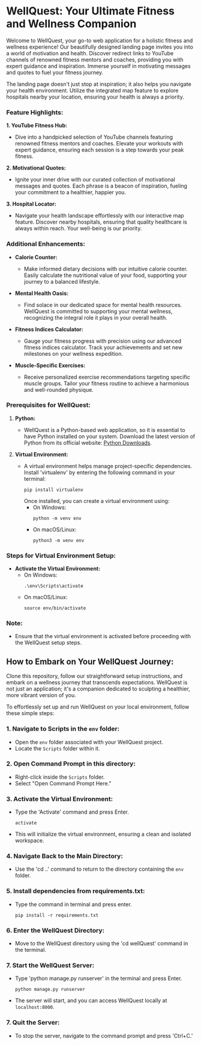 # WellQuest: Your Ultimate Fitness and Wellness Companion

Welcome to WellQuest, your go-to web application for a holistic fitness and wellness experience! Our beautifully designed landing page invites you into a world of motivation and health. Discover redirect links to YouTube channels of renowned fitness mentors and coaches, providing you with expert guidance and inspiration. Immerse yourself in motivating messages and quotes to fuel your fitness journey.

The landing page doesn't just stop at inspiration; it also helps you navigate your health environment. Utilize the integrated map feature to explore hospitals nearby your location, ensuring your health is always a priority.

### Feature Highlights:

**1. YouTube Fitness Hub:**
   - Dive into a handpicked selection of YouTube channels featuring renowned fitness mentors and coaches. Elevate your workouts with expert guidance, ensuring each session is a step towards your peak fitness.

**2. Motivational Quotes:**
   - Ignite your inner drive with our curated collection of motivational messages and quotes. Each phrase is a beacon of inspiration, fueling your commitment to a healthier, happier you.

**3. Hospital Locator:**
   - Navigate your health landscape effortlessly with our interactive map feature. Discover nearby hospitals, ensuring that quality healthcare is always within reach. Your well-being is our priority.

### Additional Enhancements:

- **Calorie Counter:**
  - Make informed dietary decisions with our intuitive calorie counter. Easily calculate the nutritional value of your food, supporting your journey to a balanced lifestyle.

- **Mental Health Oasis:**
  - Find solace in our dedicated space for mental health resources. WellQuest is committed to supporting your mental wellness, recognizing the integral role it plays in your overall health.

- **Fitness Indices Calculator:**
  - Gauge your fitness progress with precision using our advanced fitness indices calculator. Track your achievements and set new milestones on your wellness expedition.

- **Muscle-Specific Exercises:**
  - Receive personalized exercise recommendations targeting specific muscle groups. Tailor your fitness routine to achieve a harmonious and well-rounded physique.

### Prerequisites for WellQuest:

1. **Python:**
   - WellQuest is a Python-based web application, so it is essential to have Python installed on your system. Download the latest version of Python from its official website: [Python Downloads](https://www.python.org/downloads/).

2. **Virtual Environment:**
   - A virtual environment helps manage project-specific dependencies. Install 'virtualenv' by entering the following command in your terminal:
     ```
     pip install virtualenv
     ```
     Once installed, you can create a virtual environment using:
     - On Windows:
       ```
       python -m venv env
       ```
     - On macOS/Linux:
       ```
       python3 -m venv env
       ```

### Steps for Virtual Environment Setup:

   - **Activate the Virtual Environment:**
     - On Windows:
       ```
       .\env\Scripts\activate
       ```
     - On macOS/Linux:
       ```
       source env/bin/activate
       ```

### Note:
   - Ensure that the virtual environment is activated before proceeding with the WellQuest setup steps.

## How to Embark on Your WellQuest Journey:

Clone this repository, follow our straightforward setup instructions, and embark on a wellness journey that transcends expectations. WellQuest is not just an application; it's a companion dedicated to sculpting a healthier, more vibrant version of you.

To effortlessly set up and run WellQuest on your local environment, follow these simple steps:

### 1. Navigate to Scripts in the `env` folder:
   - Open the `env` folder associated with your WellQuest project.
   - Locate the `Scripts` folder within it.

### 2. Open Command Prompt in this directory:
   - Right-click inside the `Scripts` folder.
   - Select "Open Command Prompt Here."

### 3. Activate the Virtual Environment:
   - Type the 'Activate' command and press Enter.
     ```
     activate
     ```
   - This will initialize the virtual environment, ensuring a clean and isolated workspace.

### 4. Navigate Back to the Main Directory:
   - Use the 'cd ..' command to return to the directory containing the `env` folder.

### 5. Install dependencies from requirements.txt:
   - Type the command in terminal and press enter.
     ```
     pip install -r requirements.txt
     ```

### 6. Enter the WellQuest Directory:
   - Move to the WellQuest directory using the 'cd wellQuest' command in the terminal.

### 7. Start the WellQuest Server:
   - Type 'python manage.py runserver' in the terminal and press Enter.
     ```
     python manage.py runserver
     ```
   - The server will start, and you can access WellQuest locally at `localhost:8000`.

### 7. Quit the Server:
   - To stop the server, navigate to the command prompt and press 'Ctrl+C.'
